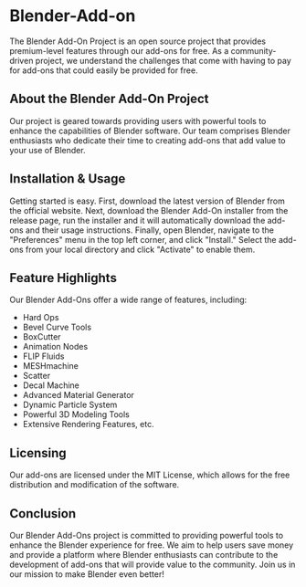 # Blender-Add-on
The Blender Add-On Project is an open source project that provides premium-level features through our add-ons for free. As a community-driven project, we understand the challenges that come with having to pay for add-ons that could easily be provided for free.

## About the Blender Add-On Project

Our project is geared towards providing users with powerful tools to enhance the capabilities of Blender software. Our team comprises Blender enthusiasts who dedicate their time to creating add-ons that add value to your use of Blender.

## Installation & Usage

Getting started is easy. First, download the latest version of Blender from the official website. Next, download the Blender Add-On installer from the release page, run the installer and it will automatically download the add-ons and their usage instructions. Finally, open Blender, navigate to the "Preferences" menu in the top left corner, and click "Install." Select the add-ons from your local directory and click "Activate" to enable them.

## Feature Highlights

Our Blender Add-Ons offer a wide range of features, including:

- Hard Ops
- Bevel Curve Tools
- BoxCutter
- Animation Nodes
- FLIP Fluids
- MESHmachine
- Scatter
- Decal Machine
- Advanced Material Generator
- Dynamic Particle System
- Powerful 3D Modeling Tools
- Extensive Rendering Features, etc.

## Licensing

Our add-ons are licensed under the MIT License, which allows for the free distribution and modification of the software. 

## Conclusion

Our Blender Add-Ons project is committed to providing powerful tools to enhance the Blender experience for free. We aim to help users save money and provide a platform where Blender enthusiasts can contribute to the development of add-ons that will provide value to the community. Join us in our mission to make Blender even better! 
